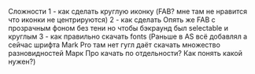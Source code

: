 
Сложности
1 - как сделать круглую иконку (FAB? мне там не нравится что иконки не центрируются)
2 - как сделать Опять же FAB с прозрачным фоном без тени но чтобы бэкраунд был selectable и круглым
3 - как правильно скачать fonts 
    (Раньше в AS всё добавлял а сейчас шрифта Mark Pro там нет 
    гугл даёт скачать множество разновидностей Марк Про качать
    по отдельности? Как понять какой нужен?)
